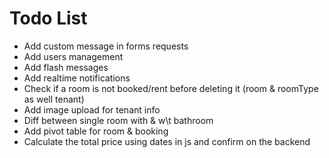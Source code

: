 # Todo List

- Add custom message in forms requests
- Add users management
- Add flash messages
- Add realtime notifications
- Check if a room is not booked/rent before deleting it (room & roomType as well tenant)
- Add image upload for tenant info
- Diff between single room with & w\t bathroom
- Add pivot table for room & booking
- Calculate the total price using dates in js and confirm on the backend
